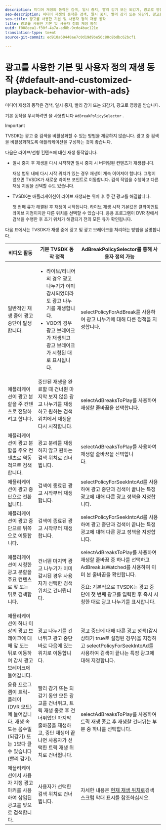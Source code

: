 ```yaml
---
description: 미디어 재생의 동작은 검색, 일시 중지, 빨리 감기 또는 되감기, 광고로 영향을 받습니다.
seo-description: 미디어 재생의 동작은 검색, 일시 중지, 빨리 감기 또는 되감기, 광고로 영향을 받습니다.
seo-title: 광고를 사용한 기본 및 사용자 정의 재생 동작
title: 광고를 사용한 기본 및 사용자 정의 재생 동작
uuid: f008eea1-f30f-4a7a-ad8b-9cde4bac121e
translation-type: tm+mt
source-git-commit: ed910a60440ae7c0d19d9be56c80c8bdbc62bcf1

---
```



# 광고를 사용한 기본 및 사용자 정의 재생 동작 {#default-and-customized-playback-behavior-with-ads}

미디어 재생의 동작은 검색, 일시 중지, 빨리 감기 또는 되감기, 광고로 영향을 받습니다.

기본 동작을 무시하려면 을 사용합니다 `AdBreakPolicySelector` .

>[!IMPORTANT]
>
>TVSDK는 광고 중 검색을 비활성화할 수 있는 방법을 제공하지 않습니다. 광고 중 검색을 비활성화하도록 애플리케이션을 구성하는 것이 좋습니다.

다음은 라이브/선형 컨텐츠에 대한 재생 동작입니다.

* 일시 중지 후 재생을 다시 시작하면 일시 중지 시 버퍼링된 컨텐츠가 재생됩니다.

   재생 범위 내에 다시 시작 위치가 있는 경우 재생이 계속 이어져야 합니다. 그렇지 않으면 TVSDK가 새로운 라이브 포인트로 이동합니다. 검색 작업을 수행하고 다른 재생 지점을 선택할 수도 있습니다.
* TVSDK는 애플리케이션이 라이브 재생되는 위치 후 큐 간 광고를 해결합니다.

   첫 번째 큐가 해결된 후 재생이 시작됩니다. 라이브 재생 시작 기본값은 클라이언트 라이브 지점이지만 다른 위치를 선택할 수 있습니다. 응용 프로그램이 DVR 창에서 검색을 수행한 후 초기 위치가 해결되기 전의 모든 큐가 확인됩니다.

다음 표에서는 TVSDK가 재생 중에 광고 및 광고 브레이크를 처리하는 방법을 설명합니다.

<table id="table_466538B1C2A646B89EB4F9AA111203BE"> 
 <thead> 
  <tr> 
   <th colname="col1" class="entry"> <b>비디오 활동</b> </th> 
   <th colname="col2" class="entry"> <b>기본 TVSDK 동작 정책</b> </th> 
   <th colname="col3" class="entry"><b>AdBreakPolicySelector를 통해 <span class="codeph"> 사용자 정의 가능</b></span> </th> 
  </tr>
 </thead>
 <tbody> 
  <tr> 
   <td colname="col1"> 일반적인 재생 중에 광고 중단이 발생합니다. </td> 
   <td colname="col2"> 
    <ul id="ul_10D2638676EA4ADDA718E61BD4FDC1D2"> 
     <li id="li_D5CC30F063934C738971E2E8AF00C137"> 라이브/리니어의 경우 광고 나누기가 이미 감시되었더라도 광고 나누기를 재생합니다. </li> 
     <li id="li_D962C0938DA74186AE99D117E5A74E38">VOD의 경우 광고 브레이크가 재생되고 광고 브레이크가 시청된 대로 표시됩니다. </li> 
    </ul> </td> 
   <td colname="col3">selectPolicyForAdBreak를 사용하여 광고 나누기에 대해 다른 정책을 <span class="codeph"> 지정합니다</span>. </td> 
  </tr> 
  <tr> 
   <td colname="col1"> 애플리케이션이 광고 분할을 주 컨텐츠로 전달하려고 합니다. </td> 
   <td colname="col2"> 중단된 재생을 완료할 때 건너뛴 마지막 보지 않은 광고 나누기를 재생하고 원하는 검색 위치에서 재생을 다시 시작합니다. </td> 
   <td colname="col3">selectAdBreaksToPlay를 사용하여 재생할 줄바꿈을 <span class="codeph"> 선택합니다</span>. </td> 
  </tr> 
  <tr> 
   <td colname="col1"> 애플리케이션이 광고 분할을 주요 컨텐츠로 역동적으로 검색합니다. </td> 
   <td colname="col2"> 광고 분리를 재생하지 않고 원하는 검색 위치로 건너뜁니다. </td> 
   <td colname="col3">selectAdBreaksToPlay를 사용하여 재생할 줄바꿈을 <span class="codeph"> 선택합니다</span>.                      </td> 
  </tr> 
  <tr> 
   <td colname="col1"> 애플리케이션이 광고 중단으로 전환됩니다. </td> 
   <td colname="col2"> 검색이 종료된 광고 시작부터 재생합니다. </td> 
   <td colname="col3">selectPolicyForSeekIntoAd를 사용하여 광고 중단과 검색이 끝나는 특정 광고에 대해 다른 광고 정책을 <span class="codeph"> 지정합니다</span>. </td> 
  </tr> 
  <tr> 
   <td colname="col1"> 애플리케이션이 광고 중단으로 뒤쪽으로 이동합니다. </td> 
   <td colname="col2"> 검색이 종료된 광고 시작부터 재생합니다. </td> 
   <td colname="col3">selectPolicyForSeekIntoAd를 사용하여 광고 중단과 검색이 끝나는 특정 광고에 대해 다른 광고 정책을 <span class="codeph"> 지정합니다</span>. </td> 
  </tr> 
  <tr> 
   <td colname="col1"> 애플리케이션이 시청한 광고 분할을 주요 컨텐츠로 앞 또는 뒤로 검색합니다. </td> 
   <td colname="col2"> 건너뛴 마지막 광고 나누기가 이미 감시된 경우 사용자가 선택한 검색 위치로 건너뜁니다. </td> 
   <td colname="col3">selectAdBreaksToPlay를 사용하여 재생할 <span class="codeph"> 줄바꿈</span> 중 하나를 선택하고 AdBreak.isWatched를 사용하여 이미 본 <span class="codeph"> 줄바꿈을</span> 확인합니다. <p>중요: 기본적으로 TVSDK는 광고 중단에 첫 번째 광고를 입력한 후 즉시 시청한 대로 광고 나누기를 표시합니다. </p> </td> 
  </tr> 
  <tr> 
   <td colname="col1"> 애플리케이션이 하나 이상의 광고 브레이크에 대해 앞 또는 뒤로 이동하여 감시 광고 브레이크에 들어갑니다. </td> 
   <td colname="col2"> 광고 나누기를 건너뛰고 광고 중단 바로 다음에 있는 위치로 이동합니다. </td> 
   <td colname="col3">광고 중단에 대해 다른 광고 정책(감시 상태가 true로 설정된 경우)을 지정하고 selectPolicyForSeekIntoAd를 사용하여 검색이 끝나는 특정 광고에 <span class="codeph"> 대해 지정합니다</span>. </td> 
  </tr> 
  <tr> 
   <td colname="col1"> 응용 프로그램이 트릭-플레이(DVR 모드)에 들어갑니다. 재생 속도는 음수일(되감기) 또는 1보다 클 수 있습니다(빨리 감기). </td> 
   <td colname="col2"> 빨리 감기 또는 되감기 동안 모든 광고를 건너뛰고, 트릭 재생 종료 후 건너뛰었던 마지막 줄바꿈을 재생하고, 중단 재생이 끝나면 사용자가 선택한 트릭 재생 위치로 건너뜁니다. </td> 
   <td colname="col3">selectAdBreaksToPlay를 사용하여 트릭 재생 종료 후 재생할 건너뛰는 부분 <span class="codeph"> 중 하나를 선택합니다</span>. </td> 
  </tr> 
  <tr> 
   <td colname="col1"> 애플리케이션에서 사용자 지정 광고 마커를 사용하여 삽입된 광고를 앞으로 검색합니다. </td> 
   <td colname="col2"> 사용자가 선택한 검색 위치로 건너뜁니다. </td> 
   <td colname="col3">자세한 내용은 <a href="../../../tvsdk-3x-android-prog/android-3x-content-playback-options-android2/ui-configure/android-3x-ui-seek-scrub-bar-display.md" format="dita" scope="local"> 현재 재생 위치로</a>검색 스크럽 막대 표시를 참조하십시오. </td> 
  </tr> 
 </tbody> 
</table>

